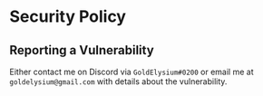 # Security Policy

## Reporting a Vulnerability

Either contact me on Discord via `GoldElysium#0200` or email me at `goldelysium@gmail.com` with details about the vulnerability.
